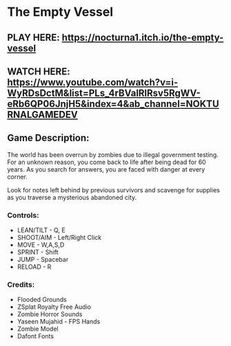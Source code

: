 # The Empty Vessel

## PLAY HERE: https://nocturna1.itch.io/the-empty-vessel 

## WATCH HERE: https://www.youtube.com/watch?v=i-WyRDsDctM&list=PLs_4rBValRlRsv5RgWV-eRb6QP06JnjH5&index=4&ab_channel=NOKTURNALGAMEDEV

## Game Description:

  The world has been overrun by zombies due to illegal government testing. For an unknown reason, you come back to life after being dead for 60 years. As you search for answers, you are faced with danger at every corner.

  Look for notes left behind by previous survivors and scavenge for supplies as you traverse a mysterious abandoned city.

### Controls:

  * LEAN/TILT - Q, E
  * SHOOT/AIM - Left/Right Click
  * MOVE - W,A,S,D
  * SPRINT - Shift
  * JUMP - Spacebar
  * RELOAD - R
  
### Credits:

  * Flooded Grounds
  * ZSplat Royalty Free Audio
  * Zombie Horror Sounds
  * Yaseen Mujahid - FPS Hands
  * Zombie Model
  * Dafont Fonts
